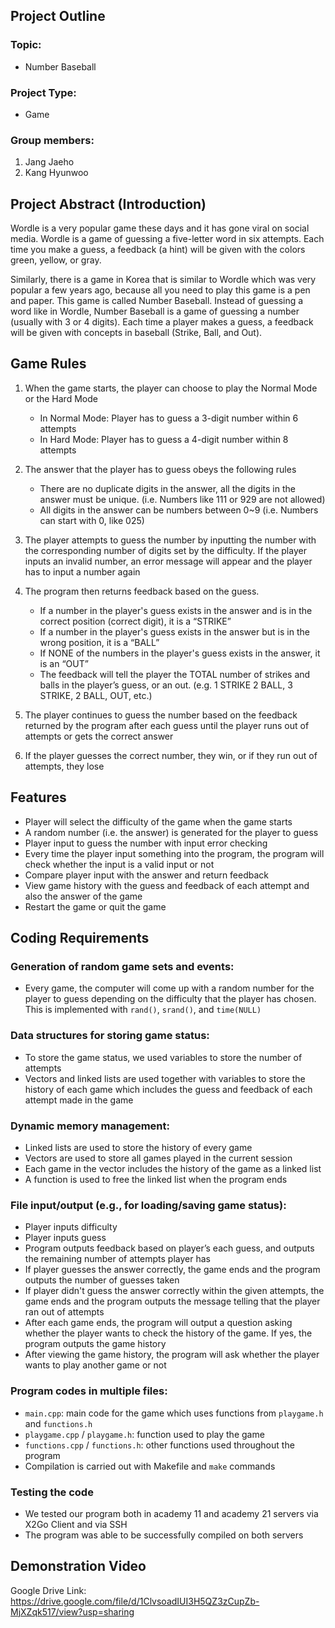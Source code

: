 ## Project Outline
### Topic:
- Number Baseball
### Project Type:
- Game
### Group members:
1. Jang Jaeho
2. Kang Hyunwoo


## Project Abstract (Introduction)
Wordle is a very popular game these days and it has gone viral on social media. Wordle is a game of guessing a five-letter word in six attempts. Each time you make a guess, a feedback (a hint) will be given with the colors green, yellow, or gray.

Similarly, there is a game in Korea that is similar to Wordle which was very popular a few years ago, because all you need to play this game is a pen and paper. This game is called Number Baseball. Instead of guessing a word like in Wordle, Number Baseball is a game of guessing a number (usually with 3 or 4 digits). Each time a player makes a guess, a feedback will be given with concepts in baseball (Strike, Ball, and Out).


## Game Rules
1. When the game starts, the player can choose to play the Normal Mode or the Hard Mode
    - In Normal Mode: Player has to guess a 3-digit number within 6 attempts
    - In Hard Mode: Player has to guess a 4-digit number within 8 attempts

2. The answer that the player has to guess obeys the following rules
	- There are no duplicate digits in the answer, all the digits in the answer must be unique. (i.e. Numbers like 111 or 929 are not allowed)
	- All digits in the answer can be numbers between 0~9 (i.e. Numbers can start with 0, like 025)

3. The player attempts to guess the number by inputting the number with the corresponding number of digits set by the difficulty. If the player inputs an invalid number, an error message will appear and the player has to input a number again

4. The program then returns feedback based on the guess.
	- If a number in the player's guess exists in the answer and is in the correct position (correct digit), it is a “STRIKE”
	- If a number in the player's guess exists in the answer but is in the wrong position, it is a “BALL”
	- If NONE of the numbers in the player's guess exists in the answer, it is an “OUT”
	- The feedback will tell the player the TOTAL number of strikes and balls in the player’s guess, or an out. (e.g. 1 STRIKE 2 BALL, 3 STRIKE, 2 BALL, OUT, etc.)

5. The player continues to guess the number based on the feedback returned by the program after each guess until the player runs out of attempts or gets the correct answer

6. If the player guesses the correct number, they win, or if they run out of attempts, they lose


## Features
- Player will select the difficulty of the game when the game starts
- A random number (i.e. the answer) is generated for the player to guess
- Player input to guess the number with input error checking
- Every time the player input something into the program, the program will check whether the input is a valid input or not
- Compare player input with the answer and return feedback
- View game history with the guess and feedback of each attempt and also the answer of the game
- Restart the game or quit the game


## Coding Requirements
### Generation of random game sets and events:
- Every game, the computer will come up with a random number for the player to guess depending on the difficulty that the player has chosen. This is implemented with `rand()`, `srand()`, and `time(NULL)`

### Data structures for storing game status:
- To store the game status, we used variables to store the number of attempts
- Vectors and linked lists are used together with variables to store the history of each game which includes the guess and feedback of each attempt made in the game

### Dynamic memory management:
- Linked lists are used to store the history of every game
- Vectors are used to store all games played in the current session
- Each game in the vector includes the history of the game as a linked list
- A function is used to free the linked list when the program ends

### File input/output (e.g., for loading/saving game status):
- Player inputs difficulty
- Player inputs guess
- Program outputs feedback based on player’s each guess, and outputs the remaining number of attempts player has
- If player guesses the answer correctly, the game ends and the program outputs the number of guesses taken
- If player didn't guess the answer correctly within the given attempts, the game ends and the program outputs the message telling that the player ran out of attempts
- After each game ends, the program will output a question asking whether the player wants to check the history of the game. If yes, the program outputs the game history
- After viewing the game history, the program will ask whether the player wants to play another game or not

### Program codes in multiple files:
- `main.cpp`: main code for the game which uses functions from `playgame.h` and `functions.h`
- `playgame.cpp` / `playgame.h`: function used to play the game
- `functions.cpp` / `functions.h`: other functions used throughout the program
- Compilation is carried out with Makefile and `make` commands

### Testing the code
- We tested our program both in academy 11 and academy 21 servers via X2Go Client and via SSH
- The program was able to be successfully compiled on both servers

## Demonstration Video
Google Drive Link: https://drive.google.com/file/d/1ClvsoadIUI3H5QZ3zCupZb-MjXZqk517/view?usp=sharing

